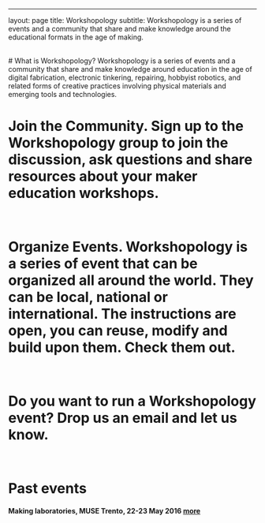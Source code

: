 ---
layout: page
title: Workshopology
subtitle: Workshopology is a series of events and a community that share and make knowledge around the educational formats in the age of making.

<br>
# What is Workshopology? Workshopology is a series of events and a community that share and make knowledge around education in the age of digital fabrication, electronic tinkering, repairing, hobbyist robotics, and related forms of creative practices involving physical materials and emerging tools and technologies.
<br>

# **Join the Community**. Sign up to the Workshopology group to join the discussion, ask questions and share resources about your maker education workshops. 
<br>

# Organize Events. Workshopology is a series of event that can be organized all around the world. They can be local, national or international. The instructions are open, you can reuse, modify and build upon them. Check them out.
<br>

# Do you want to run a Workshopology event? Drop us an email and let us know.
<br>

# Past events

#### Making laboratories, MUSE Trento, 22-23 May 2016 [more](http://workshopology.github.io/Making%20Laboratories%202016)









